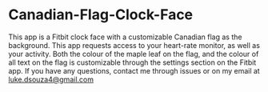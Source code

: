 # Canadian-Flag-Clock-Face
This app is a Fitbit clock face with a customizable Canadian flag as the background. This app requests access to your heart-rate monitor, as well as your activity. Both the colour of the maple leaf on the flag, and the colour of all text on the flag is customizable through the settings section on the Fitbit app. If you have any questions, contact me through issues or on my email at luke.dsouza4@gmail.com
